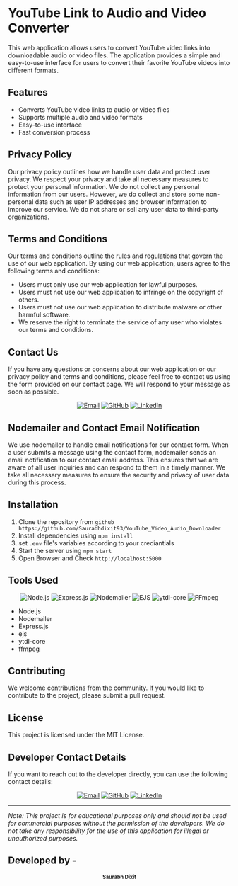 
# YouTube Link to Audio and Video Converter

This web application allows users to convert YouTube video links into downloadable audio or video files. The application provides a simple and easy-to-use interface for users to convert their favorite YouTube videos into different formats.

## Features

- Converts YouTube video links to audio or video files
- Supports multiple audio and video formats
- Easy-to-use interface
- Fast conversion process

## Privacy Policy

Our privacy policy outlines how we handle user data and protect user privacy. We respect your privacy and take all necessary measures to protect your personal information. We do not collect any personal information from our users. However, we do collect and store some non-personal data such as user IP addresses and browser information to improve our service. We do not share or sell any user data to third-party organizations.

## Terms and Conditions

Our terms and conditions outline the rules and regulations that govern the use of our web application. By using our web application, users agree to the following terms and conditions:

- Users must only use our web application for lawful purposes.
- Users must not use our web application to infringe on the copyright of others.
- Users must not use our web application to distribute malware or other harmful software.
- We reserve the right to terminate the service of any user who violates our terms and conditions.

## Contact Us

If you have any questions or concerns about our web application or our privacy policy and terms and conditions, please feel free to contact us using the form provided on our contact page. We will respond to your message as soon as possible.

<div align="center">
  <a href="mailto: smartds2550@gmail.com"><img src="https://img.shields.io/badge/-Email-D14836?logo=gmail&logoColor=white&style=for-the-badge" alt="Email"></a>
  <a href="https://github.com/saurabhdixit93"><img src="https://img.shields.io/badge/-GitHub-181717?logo=github&logoColor=white&style=for-the-badge" alt="GitHub"></a>
  <a href="https://linkedin.com/in/saurabhdixit93"><img src="https://img.shields.io/badge/-LinkedIn-0077B5?logo=linkedin&logoColor=white&style=for-the-badge" alt="LinkedIn"></a>
</div>

## Nodemailer and Contact Email Notification

We use nodemailer to handle email notifications for our contact form. When a user submits a message using the contact form, nodemailer sends an email notification to our contact email address. This ensures that we are aware of all user inquiries and can respond to them in a timely manner. We take all necessary measures to ensure the security and privacy of user data during this process.

## Installation

1. Clone the repository from `github https://github.com/Saurabhdixit93/YouTube_Video_Audio_Downloader`
2. Install dependencies using `npm install`
3. set `.env` file's variables according to your crediantials
4. Start the server using `npm start`
5. Open Browser and Check `http://localhost:5000`

## Tools Used

<div align="center">
  <img src="https://img.shields.io/badge/-Node.js-339933?logo=node.js&logoColor=white&style=flat-square" alt="Node.js">
  <img src="https://img.shields.io/badge/-Express.js-000000?logo=express&logoColor=white&style=flat-square" alt="Express.js">
  <img src="https://img.shields.io/badge/-Nodemailer-4ABBF2?logo=nodemailer&logoColor=white&style=flat-square" alt="Nodemailer">
  <img src="https://img.shields.io/badge/-EJS-8D1F68?logo=ejs&logoColor=white&style=flat-square" alt="EJS">
  <img src="https://img.shields.io/badge/-ytdl--core-FF0000?logo=youtube&logoColor=white&style=flat-square" alt="ytdl-core">
  <img src="https://img.shields.io/badge/-FFmpeg-007ACC?logo=ffmpeg&logoColor=white&style=flat-square" alt="FFmpeg">
</div>


- Node.js
- Nodemailer
- Express.js
- ejs
- ytdl-core
- ffmpeg



## Contributing

We welcome contributions from the community. If you would like to contribute to the project, please submit a pull request.

## License

This project is licensed under the MIT License.


## Developer Contact Details

If you want to reach out to the developer directly, you can use the following contact details:

<div align="center">
  <a href="mailto: smartds2550@gmail.com"><img src="https://img.shields.io/badge/-Email-D14836?logo=gmail&logoColor=white&style=for-the-badge" alt="Email"></a>
  <a href="https://github.com/saurabhdixit93"><img src="https://img.shields.io/badge/-GitHub-181717?logo=github&logoColor=white&style=for-the-badge" alt="GitHub"></a>
  <a href="https://linkedin.com/in/saurabhdixit93"><img src="https://img.shields.io/badge/-LinkedIn-0077B5?logo=linkedin&logoColor=white&style=for-the-badge" alt="LinkedIn"></a>
</div>

---

*Note: This project is for educational purposes only and should not be used for commercial purposes without the permission of the developers. We do not take any responsibility for the use of this application for illegal or unauthorized purposes.*


## Developed by -

<div align="center">

  <sub><b>Saurabh Dixit</b></sub>

</div>


